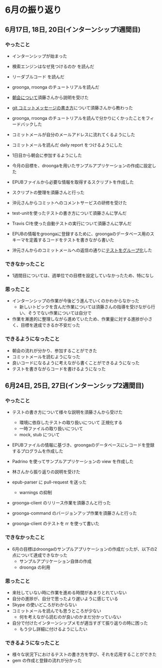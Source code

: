 # 6月の振り返り

## 6月17日, 18日, 20日(インターンシップ1週間目)

### やったこと

- インターンシップが始まった

- 検索エンジンはなぜ見つけるのか を読んだ
- リーダブルコード を読んだ
- groonga, rroonga のチュートリアルを読んだ

- [朝会について](http://objectclub.jp/download/files/pf/MorningMeetingGuide.pdf)須藤さんから説明を受けた
- [git コミットメッセージの書き方](http://www.clear-code.com/blog/2012/2/21.html)について須藤さんから教わった
- groonga, rroonga のチュートリアルを読んで分かりにくかったことをフィードバックした
- コミットメールが自分のメールアドレスに流れてくるようにした
- コミットメールを読んだ daily report をつけるようにした
- 1日目から朝会に参加するようにした
- 今月の目標を、droongaを用いたサンプルアプリケーションの作成に設定した
- EPUBファイルから必要な情報を取得するスクリプトを作成した

- スクリプトの整理を須藤さんと行った
- 沖元さんからコミットへのコメントサービスの研修を受けた
- test-unitを使ったテストの書き方について須藤さんに学んだ
- Travis CIを使った自動テストの実行について須藤さんに学んだ

- EPUBの情報をgroongaに登録するために、groongaのデータベース用のスキーマを定義するコードをテストを書きながら書いた
- 沖元さんからのコミットメールへの返信の通りに[テストをグループ化](http://www.clear-code.com/blog/2012/4/25.html)した

### できなかったこと

- 1週間目については、週単位での目標を設定していなかったため、特になし

### 思ったこと

- インターンシップの作業が今後どう進んでいくのかわからなかった
    - 新しいトピックを含んだ作業については須藤さんの指導を受けながら行い、そうでない作業については自分で
- 作業を漸進的に整理しながら進めていたため、作業量に対する進捗が小さく、目標を達成できるか不安だった

### できるようになったこと

- 朝会の流れが分かり、参加することができた
- コミットメールを読むようになった
- 良いコードになるように考えながら書くことができるようになった
- テストを書きながらコードを書けるようになった

## 6月24日, 25日, 27日(インターンシップ2週間目)

### やったこと

- テストの書き方について様々な説明を須藤さんから受けた
    - 環境に依存したテストの取り扱いについて 正規化する
    - 一時ファイルの取り扱いについて
    - mock, stub について

- EPUBファイルの情報に基づき、groongaのデータベースにレコードを登録するプログラムを作成した
- Padrino を使ってサンプルアプリケーションの view を作成した

- 林さんから振り返りの説明を受けた
- epub-parser に pull-request を送った
    - warnings の抑制

- groonga-client のリリース作業を須藤さんと行った
- groonga-command のバージョンアップ作業を須藤さんと行った
- groonga-client のテストを rr を使って書いた

### できなかったこと

- 6月の目標はdroongaのサンプルアプリケーションの作成だったが、以下の2点について達成できなかった
    - サンプルアプリケーション自体の作成
    - droonga の利用

### 思ったこと

- 来社していない時に作業を進める時間があまりとれていない
- 自分の進捗が、自分で思ったより遅いように感じている
- Skype の使いどころがわからない
- コミットメールを読んでも思うところが少ない
    - 何を考えながら読むのが良いのかまだ分かっていない
- 自分で付けたインターンシップメモが適当すぎて振り返りの時に困った
    - もう少し詳細に付けるようにしたい

### できるようになったこと

- 様々な状況下におけるテストの書き方を学び、それを応用することができた
- gem の作成と登録の流れが分かった

